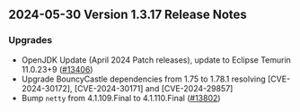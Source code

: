 ## 2024-05-30 Version 1.3.17 Release Notes

### Upgrades
- OpenJDK Update (April 2024 Patch releases), update to Eclipse Temurin 11.0.23+9 ([#13406](https://github.com/density-project/Density/pull/13406))
- Upgrade BouncyCastle dependencies from 1.75 to 1.78.1 resolving [CVE-2024-30172], [CVE-2024-30171] and [CVE-2024-29857]
- Bump `netty` from 4.1.109.Final to 4.1.110.Final ([#13802](https://github.com/density-project/Density/pull/13802))
